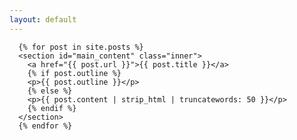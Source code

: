 ```yaml
---
layout: default
---
```


      {% for post in site.posts %}
      <section id="main_content" class="inner">
        <a href="{{ post.url }}">{{ post.title }}</a>
        {% if post.outline %}
        <p>{{ post.outline }}</p>
        {% else %}
        <p>{{ post.content | strip_html | truncatewords: 50 }}</p>
        {% endif %}
      </section>
      {% endfor %}
